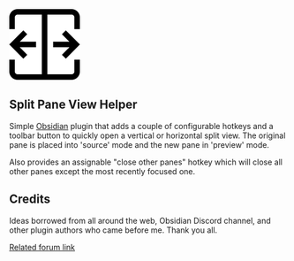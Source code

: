 <img src="https://raw.githubusercontent.com/luckman212/obsidian-split-pane-view/main/icon.png">

## Split Pane View Helper

Simple [Obsidian][1] plugin that adds a couple of configurable hotkeys and a toolbar button to quickly open a vertical or horizontal split view. The original pane is placed into 'source' mode and the new pane in 'preview' mode.

Also provides an assignable "close other panes" hotkey which will close all other panes except the most recently focused one.

## Credits

Ideas borrowed from all around the web, Obsidian Discord channel, and other plugin authors who came before me. Thank you all.

[Related forum link][2]

[1]: https://obsidian.md/
[2]: https://forum.obsidian.md/t/viewing-note-in-side-by-side-mode-how-to-create-a-new-note-and-have-it-replace-the-current-view-instead-of-opening-a-new-tab
